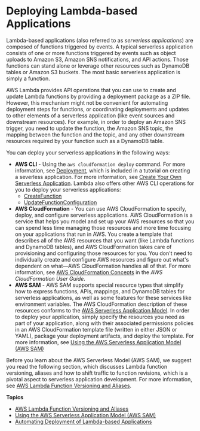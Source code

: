 # Deploying Lambda\-based Applications<a name="deploying-lambda-apps"></a>

 Lambda\-based applications \(also referred to as *serverless applications*\) are composed of functions triggered by events\. A typical serverless application consists of one or more functions triggered by events such as object uploads to Amazon S3, Amazon SNS notifications, and API actions\. Those functions can stand alone or leverage other resources such as DynamoDB tables or Amazon S3 buckets\. The most basic serverless application is simply a function\.

AWS Lambda provides API operations that you can use to create and update Lambda functions by providing a deployment package as a ZIP file\. However, this mechanism might not be convenient for automating deployment steps for functions, or coordinating deployments and updates to other elements of a serverless application \(like event sources and downstream resources\)\. For example, in order to deploy an Amazon SNS trigger, you need to update the function, the Amazon SNS topic, the mapping between the function and the topic, and any other downstream resources required by your function such as a DynamoDB table\.

You can deploy your serverless applications in the following ways:
+ **AWS CLI** \- Using the `aws cloudformation deploy` command\. For more information, see [Deployment](serverless-deploy-wt.md#serv-deploy), which is included in a tutorial on creating a severless application\. For more information, see [Create Your Own Serverless Application](serverless-deploy-wt.md)\. Lambda also offers other AWS CLI operations for you to deploy your serverless applications:
  +  [CreateFunction](API_CreateFunction.md) 
  +  [UpdateFunctionConfiguration](API_UpdateFunctionConfiguration.md) 
+ **AWS CloudFormation** \- You can use AWS CloudFormation to specify, deploy, and configure serverless applications\. AWS CloudFormation is a service that helps you model and set up your AWS resources so that you can spend less time managing those resources and more time focusing on your applications that run in AWS\. You create a template that describes all of the AWS resources that you want \(like Lambda functions and DynamoDB tables\), and AWS CloudFormation takes care of provisioning and configuring those resources for you\. You don't need to individually create and configure AWS resources and figure out what's dependent on what—AWS CloudFormation handles all of that\. For more information, see [AWS CloudFormation Concepts](http://docs.aws.amazon.com/AWSCloudFormation/latest/UserGuide/cfn-whatis-concepts.html#d0e3897) in the *AWS CloudFormation User Guide*\.
+ **AWS SAM** \- AWS SAM supports special resource types that simplify how to express functions, APIs, mappings, and DynamoDB tables for serverless applications, as well as some features for these services like environment variables\. The AWS CloudFormation description of these resources conforms to the [AWS Serverless Application Model](https://github.com/awslabs/serverless-application-model)\. In order to deploy your application, simply specify the resources you need as part of your application, along with their associated permissions policies in an AWS CloudFormation template file \(written in either JSON or YAML\), package your deployment artifacts, and deploy the template\. For more information, see [Using the AWS Serverless Application Model \(AWS SAM\)](serverless_app.md)

Before you learn about the AWS Serverless Model \(AWS SAM\), we suggest you read the following section, which discusses Lambda function versioning, aliases and how to shift traffic to function revisions, which is a pivotal aspect to serverless application development\. For more information, see [AWS Lambda Function Versioning and Aliases](versioning-aliases.md)\.

**Topics**
+ [AWS Lambda Function Versioning and Aliases](versioning-aliases.md)
+ [Using the AWS Serverless Application Model \(AWS SAM\)](serverless_app.md)
+ [Automating Deployment of Lambda\-based Applications](automating-deployment.md)